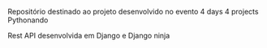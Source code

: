 Repositório destinado ao projeto desenvolvido no evento 4 days 4 projects Pythonando

Rest API desenvolvida em Django e Django ninja
